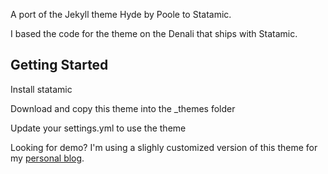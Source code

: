 A port of the Jekyll theme Hyde by Poole to Statamic.

I based the code for the theme on the Denali that ships with Statamic.

## Getting Started

Install statamic

Download and copy this theme into the _themes folder

Update your settings.yml to use the theme

Looking for demo? I'm using a slighly customized version of this theme for my <a href="http://mubs.me">personal blog</a>.